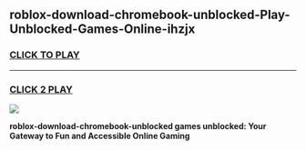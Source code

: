 
## roblox-download-chromebook-unblocked-Play-Unblocked-Games-Online-ihzjx
<h3>
<a href="https://premium76.site?title=roblox-download-chromebook-unblocked&ref=25A">CLICK TO PLAY</a></h3>
<hr>

<h3>
<a href="https://premium76.site?title=roblox-download-chromebook-unblocked&ref=25A">CLICK 2 PLAY</a>
  
</h3>

<a href="https://premium76.site?title=roblox-download-chromebook-unblocked&ref=25A"><img src="https://clearcache.store/games.png"></a>


**roblox-download-chromebook-unblocked games unblocked: Your Gateway to Fun and Accessible Online Gaming**
